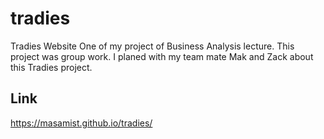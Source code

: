 # tradies
Tradies Website
One of my project of Business Analysis lecture.
This project was group work. 
I planed with my team mate Mak and Zack about this Tradies project.

## Link
https://masamist.github.io/tradies/
